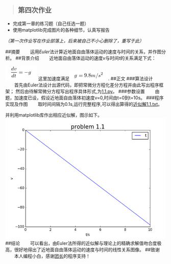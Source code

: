 >## 第四次作业
- 完成第一章的练习题（自己任选一题）
- 使用matplotlib完成图片的各种细节，认真写报告

*（第一次作业写在作业部落上，后来被自己不小心删除了，重写于此）*

##摘要
　　运用*Euler*法计算近地面自由落体运动的速度与时间的关系，并作图分析。
##背景介绍
　　近地面自由落体运动的速度*v*与时间*t*的关系满足下式：

![](https://raw.githubusercontent.com/XiaobudianChen/computationalphysics_N2013301020075/master/chapter1/exercise_4/公式1.png)
这里加速度满足![](https://raw.githubusercontent.com/XiaobudianChen/computationalphysics_N2013301020075/master/chapter1/exercise_4/公式2.png).
##正文
###算法设计
　　首先由Euler法设计出源代码，即把常微分方程化差分方程并由此写出程序框架；
然后由待解常微分方程写出程序具体形式,为[1.1.py](https://raw.githubusercontent.com/XiaobudianChen/computationalphysics_N2013301020075/master/chapter1/exercise_4/1.1.py)。
###参数设置
　　由题，加速度已设，假设近地面自由落体初速度v=0,时间由t=0到t=10s。
###程序实现及作图
　　取时间间隔为0.1s,运行完整程序,可以得出算得的[近似解1.1.txt](https://raw.githubusercontent.com/XiaobudianChen/computationalphysics_N2013301020075/master/chapter1/exercise_4/1.1.txt)。

并利用matplotlib库作出相应近似解，图示如下。![图1.1.png](https://raw.githubusercontent.com/XiaobudianChen/computationalphysics_N2013301020075/master/chapter1/exercise_4/1.1.png)
##结论
　　可以看出，由Euler法所得的近似解与理论上的精确求解值吻合度极高，很好地得出了近地面自由落体运动的速度与时间的线性关系图像。
##致谢
　　本人编程小白，感谢[团长](https://github.com/Tuanzhang0531)的程序支持！
